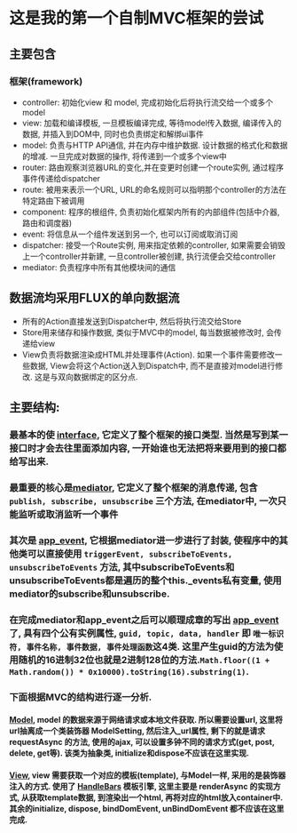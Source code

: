 # 这是我的第一个自制MVC框架的尝试

## 主要包含
### 框架(framework)
- controller: 初始化view 和 model, 完成初始化后将执行流交给一个或多个model
- view: 加载和编译模板, 一旦模板编译完成, 等待model传入数据, 编译传入的数据, 并插入到DOM中, 同时也负责绑定和解绑ui事件
- model: 负责与HTTP API通信, 并在内存中维护数据. 设计数据的格式化和数据的增减. 一旦完成对数据的操作, 将传递到一个或多个view中
- router: 路由观察浏览器URL的变化,并在变更时创建一个route实例, 通过程序事件传递给dispatcher
- route: 被用来表示一个URL, URL的命名规则可以指明那个controller的方法在特定路由下被调用
- component: 程序的根组件, 负责初始化框架内所有的内部组件(包括中介器, 路由和调度器)
- event: 将信息从一个组件发送到另一个, 也可以订阅或取消订阅
- dispatcher: 接受一个Route实例, 用来指定依赖的controller, 如果需要会销毁上一个controller并新建, 一旦controller被创建, 执行流便会交给controller
- mediator: 负责程序中所有其他模块间的通信

## 数据流均采用FLUX的单向数据流
- 所有的Action直接发送到Dispatcher中, 然后将执行流交给Store
- Store用来储存和操作数据, 类似于MVC中的model, 每当数据被修改时, 会传递给view
- View负责将数据渲染成HTML并处理事件(Action). 如果一个事件需要修改一些数据, View会将这个Action送入到Dispatch中, 而不是直接对model进行修改. 这是与双向数据绑定的区分点.

## 主要结构:

### 最基本的使 [interface](./source/framework/interface.ts), 它定义了整个框架的接口类型. 当然是写到某一接口时才会去往里面添加内容, 一开始谁也无法把将来要用到的接口都给写出来.

### 最重要的核心是[mediator](./source/framework/mediator.ts), 它定义了整个框架的消息传递, 包含 `publish, subscribe, unsubscribe` 三个方法, 在mediator中, 一次只能监听或取消监听**一个事件**

### 其次是 [app_event](./source/framework/app_event.ts), 它根据mediator进一步进行了封装, 使程序中的其他类可以直接使用 `triggerEvent, subscribeToEvents, unsubscribeToEvents` 方法, 其中subscribeToEvents和unsubscribeToEvents都是遍历的整个this._events私有变量, 使用mediator的subscribe和unsubscribe.

### 在完成mediator和app_event之后可以顺理成章的写出 [app_event](./source/framework/app_event.ts) 了, 具有四个公有实例属性, `guid, topic, data, handler` 即 `唯一标识符, 事件名称, 事件数据, 事件处理函数`这4类. 这里产生guid的方法为使用随机的16进制32位也就是2进制128位的方法.`Math.floor((1 + Math.random()) * 0x10000).toString(16).substring(1)`.

### 下面根据MVC的结构进行逐一分析.
#### [Model](./source/framework/model.ts), model 的数据来源于网络请求或本地文件获取. 所以需要设置url, 这里将url抽离成一个类装饰器 ModelSetting, 然后注入_url属性, 剩下的就是请求 requestAsync 的方法, 使用的ajax, 可以设置多钟不同的请求方式(get, post, delete, get等). 该类为抽象类, initialize和dispose不应该在这里实现.

#### [View](./source/framework/view.ts), view 需要获取一个对应的模板(template), 与Model一样, 采用的是装饰器注入的方式. 使用了 [HandleBars](http://handlebarsjs.com/) 模板引擎, 这里主要是 renderAsync 的实现方式, 从获取template数据, 到渲染出一个html, 再将对应的html放入container中.其余的initialize, dispose, bindDomEvent, unBindDomEvent 都不应该在这里完成.